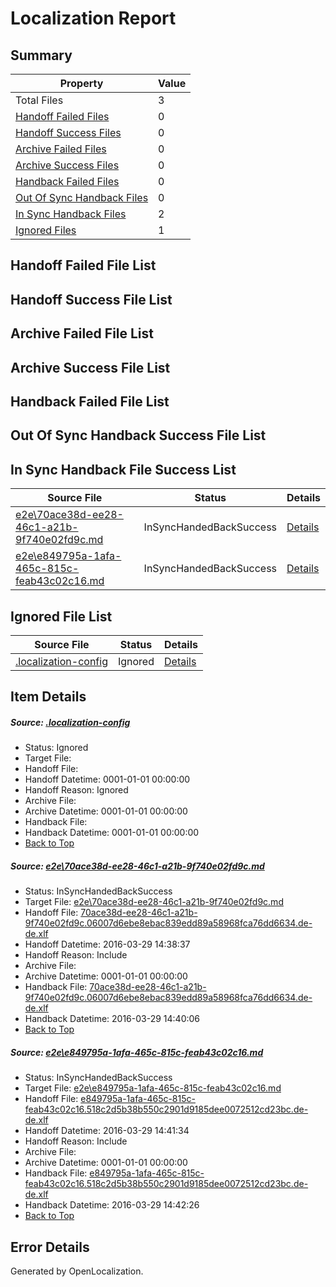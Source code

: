 # <a name='report-top'></a> Localization Report

## Summary
 Property | Value 
 -------- | ----- 
 Total Files | 3
[ Handoff Failed Files ](#handoff-failed-list)| 0
[ Handoff Success Files ](#handoff-success-list)| 0
[ Archive Failed Files ](#archive-failed-list)| 0
[ Archive Success Files ](#archive-success-list)| 0
[ Handback Failed Files ](#handback-failed-list)| 0
[ Out Of Sync Handback Files ](#outofsync-handback-success-list)| 0
[ In Sync Handback Files ](#insync-handback-success-list)| 2
[ Ignored Files ](#ignored-list)| 1

## <a name='handoff-failed-list'></a> Handoff Failed File List

## <a name='handoff-success-list'></a> Handoff Success File List

## <a name='archive-failed-list'></a> Archive Failed File List

## <a name='archive-success-list'></a> Archive Success File List

## <a name='handback-failed-list'></a> Handback Failed File List

## <a name='outofsync-handback-success-list'></a> Out Of Sync Handback Success File List

## <a name='insync-handback-success-list'></a> In Sync Handback File Success List
 Source File | Status | Details 
 ----------- | ------ | ------- 
 [e2e\70ace38d-ee28-46c1-a21b-9f740e02fd9c.md](https://github.com/OpenLocalizationTest/oltest/blob/e4becb4560f22fe2e057efeb8a24526ef1f1ca30/e2e/70ace38d-ee28-46c1-a21b-9f740e02fd9c.md) | InSyncHandedBackSuccess | [Details](#37c37877e504ee5220b1305a67046f6821937e0a1)
 [e2e\e849795a-1afa-465c-815c-feab43c02c16.md](https://github.com/OpenLocalizationTest/oltest/blob/e96697733b7bed333e0f0391264223d2de04a87e/e2e/e849795a-1afa-465c-815c-feab43c02c16.md) | InSyncHandedBackSuccess | [Details](#bf5554e52ed1898719635a7d90b1707fb3424f0d2)

## <a name='ignored-list'></a> Ignored File List
 Source File | Status | Details 
 ----------- | ------ | ------- 
 [.localization-config](https://github.com/OpenLocalizationTest/oltest/blob/e96697733b7bed333e0f0391264223d2de04a87e/.localization-config) | Ignored | [Details](#66aca4b1c2f43b14ec41e0e427345df94af1d5e10)

## Item Details
##### <a name='66aca4b1c2f43b14ec41e0e427345df94af1d5e10'></a> Source: [.localization-config](https://github.com/OpenLocalizationTest/oltest/blob/e96697733b7bed333e0f0391264223d2de04a87e/.localization-config)
* Status: Ignored
* Target File: 
* Handoff File: 
* Handoff Datetime: 0001-01-01 00:00:00
* Handoff Reason: Ignored
* Archive File: 
* Archive Datetime: 0001-01-01 00:00:00
* Handback File: 
* Handback Datetime: 0001-01-01 00:00:00
* [Back to Top](#report-top)

##### <a name='37c37877e504ee5220b1305a67046f6821937e0a1'></a> Source: [e2e\70ace38d-ee28-46c1-a21b-9f740e02fd9c.md](https://github.com/OpenLocalizationTest/oltest/blob/e4becb4560f22fe2e057efeb8a24526ef1f1ca30/e2e/70ace38d-ee28-46c1-a21b-9f740e02fd9c.md)
* Status: InSyncHandedBackSuccess
* Target File: [e2e\70ace38d-ee28-46c1-a21b-9f740e02fd9c.md](https://github.com/OpenLocalizationTestOrg/oltest.de-de/blob/1c79609ec28b2ebf3d0885a957b24ce1deb314d5/e2e/70ace38d-ee28-46c1-a21b-9f740e02fd9c.md)
* Handoff File: [70ace38d-ee28-46c1-a21b-9f740e02fd9c.06007d6ebe8ebac839edd89a58968fca76dd6634.de-de.xlf](https://github.com/OpenLocalizationTestOrg/olhandoff-e2e/blob/f750395bb8cd49063d76bbfec42687bb24329db4/ol-handoff/OpenLocalizationTestOrg/oltest.de-de/ci/ht/70ace38d-ee28-46c1-a21b-9f740e02fd9c.06007d6ebe8ebac839edd89a58968fca76dd6634.de-de.xlf)
* Handoff Datetime: 2016-03-29 14:38:37
* Handoff Reason: Include
* Archive File: 
* Archive Datetime: 0001-01-01 00:00:00
* Handback File: [70ace38d-ee28-46c1-a21b-9f740e02fd9c.06007d6ebe8ebac839edd89a58968fca76dd6634.de-de.xlf](https://github.com/OpenLocalizationTestOrg/olhandback-e2e/blob/6c9450230bab844be5a4193f6bd5e831f1d81175/ol-handback/OpenLocalizationTestOrg/oltest.de-de/ci/ht/70ace38d-ee28-46c1-a21b-9f740e02fd9c.06007d6ebe8ebac839edd89a58968fca76dd6634.de-de.xlf)
* Handback Datetime: 2016-03-29 14:40:06
* [Back to Top](#report-top)

##### <a name='bf5554e52ed1898719635a7d90b1707fb3424f0d2'></a> Source: [e2e\e849795a-1afa-465c-815c-feab43c02c16.md](https://github.com/OpenLocalizationTest/oltest/blob/e96697733b7bed333e0f0391264223d2de04a87e/e2e/e849795a-1afa-465c-815c-feab43c02c16.md)
* Status: InSyncHandedBackSuccess
* Target File: [e2e\e849795a-1afa-465c-815c-feab43c02c16.md](https://github.com/OpenLocalizationTestOrg/oltest.de-de/blob/3a793f091c3473c912d6a9d41fa3abe810edb75a/e2e/e849795a-1afa-465c-815c-feab43c02c16.md)
* Handoff File: [e849795a-1afa-465c-815c-feab43c02c16.518c2d5b38b550c2901d9185dee0072512cd23bc.de-de.xlf](https://github.com/OpenLocalizationTestOrg/olhandoff-e2e/blob/cccbcf1fe6572a30c1918ac1721dfe9d6ed75323/ol-handoff/OpenLocalizationTestOrg/oltest.de-de/ci/ht/e849795a-1afa-465c-815c-feab43c02c16.518c2d5b38b550c2901d9185dee0072512cd23bc.de-de.xlf)
* Handoff Datetime: 2016-03-29 14:41:34
* Handoff Reason: Include
* Archive File: 
* Archive Datetime: 0001-01-01 00:00:00
* Handback File: [e849795a-1afa-465c-815c-feab43c02c16.518c2d5b38b550c2901d9185dee0072512cd23bc.de-de.xlf](https://github.com/OpenLocalizationTestOrg/olhandback-e2e/blob/2a6c5a2b2865a90002c62aacb0c57ea4a04b5458/ol-handback/OpenLocalizationTestOrg/oltest.de-de/ci/ht/e849795a-1afa-465c-815c-feab43c02c16.518c2d5b38b550c2901d9185dee0072512cd23bc.de-de.xlf)
* Handback Datetime: 2016-03-29 14:42:26
* [Back to Top](#report-top)


## Error Details

Generated by OpenLocalization.
